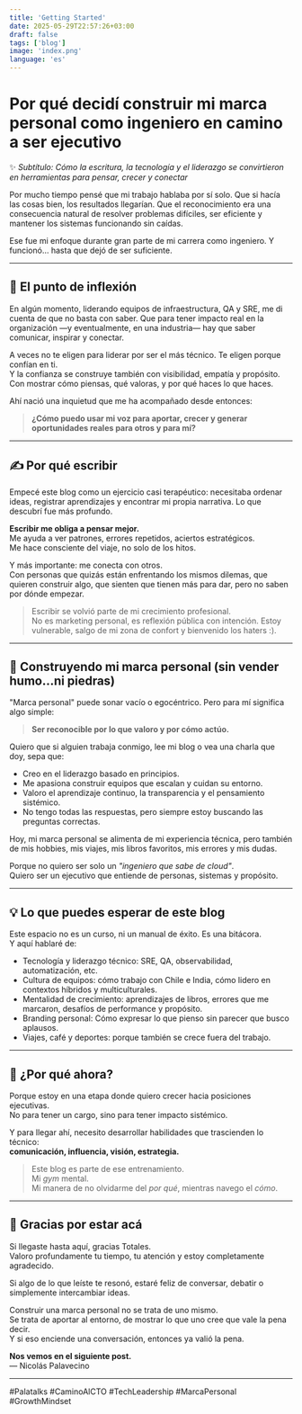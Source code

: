 ```yaml
---
title: 'Getting Started'
date: 2025-05-29T22:57:26+03:00
draft: false
tags: ['blog']
image: 'index.png'
language: 'es'
---
```


# Por qué decidí construir mi marca personal como ingeniero en camino a ser ejecutivo  
✨ *Subtítulo: Cómo la escritura, la tecnología y el liderazgo se convirtieron en herramientas para pensar, crecer y conectar*



Por mucho tiempo pensé que mi trabajo hablaba por sí solo. Que si hacía las cosas bien, los resultados llegarían. Que el reconocimiento era una consecuencia natural de resolver problemas difíciles, ser eficiente y mantener los sistemas funcionando sin caídas.

Ese fue mi enfoque durante gran parte de mi carrera como ingeniero. Y funcionó… hasta que dejó de ser suficiente.


---



## 🚧 El punto de inflexión

En algún momento, liderando equipos de infraestructura, QA y SRE, me di cuenta de que no basta con saber. Que para tener impacto real en la organización —y eventualmente, en una industria— hay que saber comunicar, inspirar y conectar.

A veces no te eligen para liderar por ser el más técnico. Te eligen porque confían en ti.  
Y la confianza se construye también con visibilidad, empatía y propósito.  
Con mostrar cómo piensas, qué valoras, y por qué haces lo que haces.

Ahí nació una inquietud que me ha acompañado desde entonces:

> **¿Cómo puedo usar mi voz para aportar, crecer y generar oportunidades reales para otros y para mí?**

---

## ✍️ Por qué escribir

Empecé este blog como un ejercicio casi terapéutico: necesitaba ordenar ideas, registrar aprendizajes y encontrar mi propia narrativa. Lo que descubrí fue más profundo.

**Escribir me obliga a pensar mejor.**  
Me ayuda a ver patrones, errores repetidos, aciertos estratégicos.  
Me hace consciente del viaje, no solo de los hitos.

Y más importante: me conecta con otros.  
Con personas que quizás están enfrentando los mismos dilemas, que quieren construir algo, que sienten que tienen más para dar, pero no saben por dónde empezar.

> Escribir se volvió parte de mi crecimiento profesional.  
> No es marketing personal, es reflexión pública con intención.
> Estoy vulnerable, salgo de mi zona de confort y bienvenido los haters :).


---

## 🚀 Construyendo mi marca personal (sin vender humo...ni piedras)

"Marca personal" puede sonar vacío o egocéntrico. Pero para mí significa algo simple:

> **Ser reconocible por lo que valoro y por cómo actúo.**

Quiero que si alguien trabaja conmigo, lee mi blog o vea una charla que doy, sepa que:

- Creo en el liderazgo basado en principios.
- Me apasiona construir equipos que escalan y cuidan su entorno.
- Valoro el aprendizaje continuo, la transparencia y el pensamiento sistémico.
- No tengo todas las respuestas, pero siempre estoy buscando las preguntas correctas.

Hoy, mi marca personal se alimenta de mi experiencia técnica, pero también de mis hobbies, mis viajes, mis libros favoritos, mis errores y mis dudas.

Porque no quiero ser solo un *"ingeniero que sabe de cloud"*.  
Quiero ser un ejecutivo que entiende de personas, sistemas y propósito.

---

## 💡 Lo que puedes esperar de este blog

Este espacio no es un curso, ni un manual de éxito. Es una bitácora.  
Y aquí hablaré de:

- Tecnología y liderazgo técnico: SRE, QA, observabilidad, automatización, etc.  
- Cultura de equipos: cómo trabajo con Chile e India, cómo lidero en contextos híbridos y multiculturales.  
- Mentalidad de crecimiento: aprendizajes de libros, errores que me marcaron, desafíos de performance y propósito.  
- Branding personal: Cómo expresar lo que pienso sin parecer que busco aplausos.  
- Viajes, café y deportes: porque también se crece fuera del trabajo.

---

## 🌱 ¿Por qué ahora?

Porque estoy en una etapa donde quiero crecer hacia posiciones ejecutivas.  
No para tener un cargo, sino para tener impacto sistémico.

Y para llegar ahí, necesito desarrollar habilidades que trascienden lo técnico:  
**comunicación, influencia, visión, estrategia.**

> Este blog es parte de ese entrenamiento.  
> Mi *gym* mental.  
> Mi manera de no olvidarme del *por qué*, mientras navego el *cómo*.

---

## 🙏 Gracias por estar acá

Si llegaste hasta aquí, gracias Totales.  
Valoro profundamente tu tiempo, tu atención y estoy completamente agradecido. 

Si algo de lo que leíste te resonó, estaré feliz de conversar, debatir o simplemente intercambiar ideas.

Construir una marca personal no se trata de uno mismo.  
Se trata de aportar al entorno, de mostrar lo que uno cree que vale la pena decir.  
Y si eso enciende una conversación, entonces ya valió la pena.

**Nos vemos en el siguiente post.**  
— Nicolás Palavecino

---

#Palatalks #CaminoAlCTO #TechLeadership #MarcaPersonal #GrowthMindset
